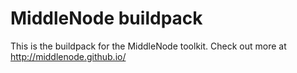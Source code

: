 # MiddleNode buildpack

This is the buildpack for the MiddleNode toolkit.
Check out more at http://middlenode.github.io/
